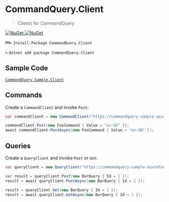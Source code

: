 # CommandQuery.Client

> Clients for CommandQuery

[![NuGet](https://img.shields.io/nuget/v/CommandQuery.Client.svg) ![NuGet](https://img.shields.io/nuget/dt/CommandQuery.Client.svg)](https://www.nuget.org/packages/CommandQuery.Client)

`PM>` `Install-Package CommandQuery.Client`

`>` `dotnet add package CommandQuery.Client`

## Sample Code

[`CommandQuery.Sample.Client`](/samples/CommandQuery.Sample.Client)

## Commands

Create a `CommandClient` and invoke `Post`:

```csharp
var commandClient = new CommandClient("https://commandquery-sample-azurefunctions-vs2.azurewebsites.net/api/command/");

commandClient.Post(new FooCommand { Value = "sv-SE" });
await commandClient.PostAsync(new FooCommand { Value = "en-GB" });
```

## Queries

Create a `QueryClient` and invoke `Post` or `Get`:

```csharp
var queryClient = new QueryClient("https://commandquery-sample-azurefunctions-vs2.azurewebsites.net/api/query/");

var result = queryClient.Post(new BarQuery { Id = 1 });
result = await queryClient.PostAsync(new BarQuery { Id = 1 });

result = queryClient.Get(new BarQuery { Id = 1 });
result = await queryClient.GetAsync(new BarQuery { Id = 1 });
```
